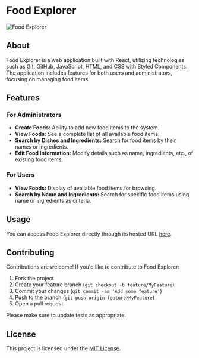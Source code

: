 # Food Explorer

![Food Explorer](https://example.com/path/to/cover-image.jpg)

## About

Food Explorer is a web application built with React, utilizing technologies such as Git, GitHub, JavaScript, HTML, and CSS with Styled Components. The application includes features for both users and administrators, focusing on managing food items.

## Features

### For Administrators

- **Create Foods:** Ability to add new food items to the system.
- **View Foods:** See a complete list of all available food items.
- **Search by Dishes and Ingredients:** Search for food items by their names or ingredients.
- **Edit Food Information:** Modify details such as name, ingredients, etc., of existing food items.

### For Users

- **View Foods:** Display of available food items for browsing.
- **Search by Name and Ingredients:** Search for specific food items using name or ingredients as criteria.

## Usage

You can access Food Explorer directly through its hosted URL [here](https://example.com).

## Contributing

Contributions are welcome! If you'd like to contribute to Food Explorer:

1. Fork the project
2. Create your feature branch (`git checkout -b feature/MyFeature`)
3. Commit your changes (`git commit -am 'Add some feature'`)
4. Push to the branch (`git push origin feature/MyFeature`)
5. Open a pull request

Please make sure to update tests as appropriate.

## License

This project is licensed under the [MIT License](https://opensource.org/licenses/MIT).
